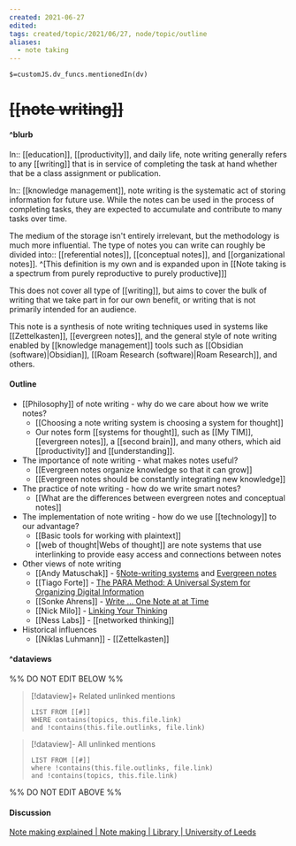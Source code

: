 ```yaml
---
created: 2021-06-27
edited: 
tags: created/topic/2021/06/27, node/topic/outline
aliases:
  - note taking
---
```

`$=customJS.dv_funcs.mentionedIn(dv)`

# <s class="topic-title">[[note writing]]</s>

#### ^blurb

In:: [[education]], [[productivity]], and daily life,
note writing generally refers to any [[writing]] that is in service of completing the task at hand whether that be a class assignment or publication.

In:: [[knowledge management]], 
note writing is the systematic act of storing information for future use. While the notes can be used in the process of completing tasks, they are expected to accumulate and contribute to many tasks over time. 

The medium of the storage isn't entirely irrelevant, but the methodology is much more influential. The type of notes you can write can roughly be divided 
into:: [[referential notes]], [[conceptual notes]], and [[organizational notes]]. 
^[This definition is my own and is expanded upon in [[Note taking is a spectrum from purely reproductive to purely productive]]]

This does not cover all type of [[writing]], but aims to cover the bulk of writing that we take part in for our own benefit, or writing that is not primarily intended for an audience.

This note is a synthesis of note writing techniques used in systems like [[Zettelkasten]], [[evergreen notes]], and the general style of note writing enabled by [[knowledge management]] tools such as [[Obsidian (software)|Obsidian]], [[Roam Research (software)|Roam Research]], and others.

#### Outline

- [[Philosophy]] of note writing - why do we care about how we write notes?
	- [[Choosing a note writing system is choosing a system for thought]]
	- Our notes form [[systems for thought]], such as [[My TIM]], [[evergreen notes]], a [[second brain]], and many others, which aid [[productivity]] and [[understanding]].
- The importance of note writing - what makes notes useful?
	- [[Evergreen notes organize knowledge so that it can grow]]
	- [[Evergreen notes should be constantly integrating new knowledge]]
- The practice of note writing - how do we write smart notes?
	- [[What are the differences between evergreen notes and conceptual notes]]
- The implementation of note writing - how do we use [[technology]] to our advantage?
	- [[Basic tools for working with plaintext]]
	- [[web of thought|Webs of thought]] are note systems that use interlinking to provide easy access and connections between notes
- Other views of note writing
	- [[Andy Matuschak]] - [§Note-writing systems](https://notes.andymatuschak.org/zhmLXArqiCMDr9Q13ViqN3hh3SmrKzjQxWAr) and [Evergreen notes](https://notes.andymatuschak.org/z4SDCZQeRo4xFEQ8H4qrSqd68ucpgE6LU155C)
	- [[Tiago Forte]] - [The PARA Method: A Universal System for Organizing Digital Information](https://fortelabs.co/blog/para/)
	- [[Sonke Ahrens]] - [Write … One Note at at Time](https://takesmartnotes.com/)
	- [[Nick Milo]] - [Linking Your Thinking](https://www.linkingyourthinking.com/)
	- [[Ness Labs]] - [[networked thinking]]
- Historical influences
	- [[Niklas Luhmann]] - [[Zettelkasten]]

#### ^dataviews

%% DO NOT EDIT BELOW %%
> [!dataview]+ Related unlinked mentions
> ```dataview
> LIST FROM [[#]]
> WHERE contains(topics, this.file.link)
> and !contains(this.file.outlinks, file.link)
> ```
 
> [!dataview]- All unlinked mentions
> ```dataview
> LIST FROM [[#]]
> where !contains(this.file.outlinks, file.link)
> and !contains(topics, this.file.link)
> ```

%% DO NOT EDIT ABOVE %%

#### Discussion

[Note making explained | Note making | Library | University of Leeds](https://library.leeds.ac.uk/info/1401/academic_skills/85/note_making)
